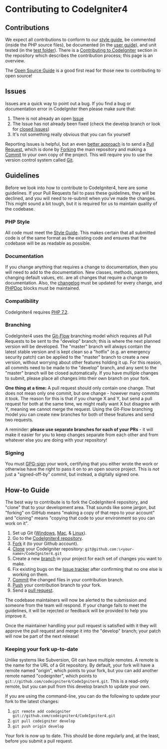 # Contributing to CodeIgniter4


## Contributions

We expect all contributions to conform to our [style guide](https://github.com/codeigniter4/CodeIgniter4/blob/develop/contributing/styleguide.rst), be commented (inside the PHP source files), 
be documented (in the [user guide](https://codeigniter4.github.io/userguide/)), and unit tested (in the [test folder](https://github.com/codeigniter4/CodeIgniter4/tree/develop/tests)). 
There is a [Contributing to CodeIgniter](./contributing/README.rst) section in the repository which describes the contribution process; this page is an overview.

The [Open Source Guide](https://opensource.guide/) is a good first read for those new to contributing to open source!
## Issues

Issues are a quick way to point out a bug. If you find a bug or documentation error in CodeIgniter then please make sure that:

1. There is not already an open [Issue](https://github.com/codeigniter4/CodeIgniter4/issues)
2. The Issue has not already been fixed (check the develop branch or look for [closed Issues](https://github.com/codeigniter4/CodeIgniter4/issues?q=is%3Aissue+is%3Aclosed))
3. It's not something really obvious that you can fix yourself

Reporting Issues is helpful, but an even [better approach](./contributing/workflow.rst) is to send a [Pull Request](https://help.github.com/en/articles/creating-a-pull-request), which is done by [Forking](https://help.github.com/en/articles/fork-a-repo) the main repository and making a [Commit](https://help.github.com/en/desktop/contributing-to-projects/committing-and-reviewing-changes-to-your-project) to your own copy of the project. This will require you to use the version control system called [Git](https://git-scm.com/).

## Guidelines

Before we look into how to contribute to CodeIgniter4, here are some guidelines. If your Pull Requests fail
to pass these guidelines, they will be declined, and you will need to re-submit
when you’ve made the changes. This might sound a bit tough, but it is required
for us to maintain quality of the codebase.

### PHP Style

All code must meet the [Style Guide](./contributing/styleguide.rst).
This makes certain that all submitted code is of the same format as the existing code and ensures that the codebase will be as readable as possible.

### Documentation

If you change anything that requires a change to documentation, then you will need to add to the documentation. New classes, methods, parameters, changing default values, etc. are all changes that require a change to documentation. Also, the [changelog](https://codeigniter4.github.io/CodeIgniter4/changelogs/index.html) must be updated for every change, and [PHPDoc](https://github.com/codeigniter4/CodeIgniter4/blob/develop/phpdoc.dist.xml) blocks must be maintained.

### Compatibility

CodeIgniter4 requires [PHP 7.2](https://php.net/releases/7_2_0.php).

### Branching

CodeIgniter4 uses the [Git-Flow](http://nvie.com/posts/a-successful-git-branching-model/) branching model which requires all 
Pull Requests to be sent to the "develop" branch; this is where the next planned version will be developed. 
The "master" branch will always contain the latest stable version and is kept clean so a "hotfix" (e.g. an 
emergency security patch) can be applied to the "master" branch to create a new version, without worrying 
about other features holding it up. For this reason, all commits need to be made to the "develop" branch, 
and any sent to the "master" branch will be closed automatically. If you have multiple changes to submit, 
please place all changes into their own branch on your fork.

**One thing at a time:** A pull request should only contain one change. That does not mean only one commit, 
but one change - however many commits it took. The reason for this is that if you change X and Y, 
but send a pull request for both at the same time, we might really want X but disagree with Y, 
meaning we cannot merge the request. Using the Git-Flow branching model you can create new 
branches for both of these features and send two requests.

A reminder: **please use separate branches for each of your PRs** - it will make it easier for you to keep changes separate from
each other and from whatever else you are doing with your repository!

### Signing

You must [GPG-sign](./contributing/signing.rst) your work, certifying that you either wrote the work or otherwise have the right to pass it on to an open source project. This is *not* just a "signed-off-by" commit, but instead, a digitally signed one.

## How-to Guide

The best way to contribute is to fork the CodeIgniter4 repository, and "clone" that to your development area. That sounds like some jargon, but "forking" on GitHub means "making a copy of that repo to your account" and "cloning" means "copying that code to your environment so you can work on it".

1. Set up Git ([Windows](https://git-scm.com/download/win), [Mac](https://git-scm.com/download/mac), & [Linux](https://git-scm.com/download/linux)).
2. Go to the [CodeIgniter4 repository](https://github.com/codeigniter4/CodeIgniter4).
3. [Fork](https://help.github.com/en/articles/fork-a-repo) it (to your Github account).
4. [Clone](https://help.github.com/en/articles/cloning-a-repository) your CodeIgniter repository: `git@github.com:\<your-name>/CodeIgniter4.git`
5. Create a new [branch](https://help.github.com/en/articles/about-branches) in your project for each set of changes you want to make.
6. Fix existing bugs on the [Issue tracker](https://github.com/codeigniter4/CodeIgniter4/issues) after confirming that no one else is working on them.
7. [Commit](https://help.github.com/en/desktop/contributing-to-projects/committing-and-reviewing-changes-to-your-project) the changed files in your contribution branch.
8. [Push](https://help.github.com/en/articles/pushing-to-a-remote) your contribution branch to your fork.
9. Send a [pull request](http://help.github.com/send-pull-requests/).

The codebase maintainers will now be alerted to the submission and someone from the team will respond. If your change fails to meet the guidelines, it will be rejected or feedback will be provided to help you improve it.

Once the maintainer handling your pull request is satisfied with it they will approve the pull request and merge it into the "develop" branch; your patch will now be part of the next release!

### Keeping your fork up-to-date

Unlike systems like Subversion, Git can have multiple remotes. A remote is the name for the URL of a Git repository. By default, your fork will have a remote named "origin", which points to your fork, but you can add another remote named "codeigniter", which points to `git://github.com/codeigniter4/CodeIgniter4.git`. This is a read-only remote, but you can pull from this develop branch to update your own.

If you are using the command-line, you can do the following to update your fork to the latest changes:

1. `git remote add codeigniter git://github.com/codeigniter4/CodeIgniter4.git`
2. `git pull codeigniter develop`
3. `git push origin develop`

Your fork is now up to date. This should be done regularly and, at the least, before you submit a pull request.
